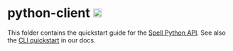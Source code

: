 # python-client <a href="https://web.spell.ml/workspace_create?workspaceName=python-client-demo&githubUrl=https%3A%2F%2Fgithub.com%2Fspellml%2Fexamples"><img src=https://spell.ml/badge.svg height=20px/></a>

This folder contains the quickstart guide for the [Spell Python API](https://spell.ml/docs/python/). See also the [CLI quickstart](https://spell.ml/docs/quickstart/) in our docs.
